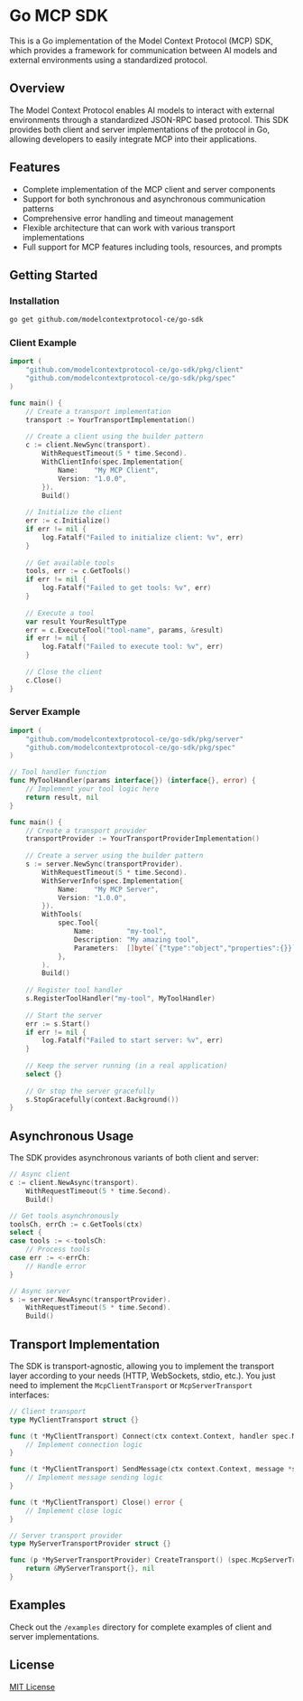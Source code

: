 # Go MCP SDK

This is a Go implementation of the Model Context Protocol (MCP) SDK, which provides a framework for communication between AI models and external environments using a standardized protocol.

## Overview

The Model Context Protocol enables AI models to interact with external environments through a standardized JSON-RPC based protocol. This SDK provides both client and server implementations of the protocol in Go, allowing developers to easily integrate MCP into their applications.

## Features

- Complete implementation of the MCP client and server components
- Support for both synchronous and asynchronous communication patterns
- Comprehensive error handling and timeout management
- Flexible architecture that can work with various transport implementations
- Full support for MCP features including tools, resources, and prompts

## Getting Started

### Installation

```bash
go get github.com/modelcontextprotocol-ce/go-sdk
```

### Client Example

```go
import (
    "github.com/modelcontextprotocol-ce/go-sdk/pkg/client"
    "github.com/modelcontextprotocol-ce/go-sdk/pkg/spec"
)

func main() {
    // Create a transport implementation
    transport := YourTransportImplementation()
    
    // Create a client using the builder pattern
    c := client.NewSync(transport).
        WithRequestTimeout(5 * time.Second).
        WithClientInfo(spec.Implementation{
            Name:    "My MCP Client",
            Version: "1.0.0",
        }).
        Build()
    
    // Initialize the client
    err := c.Initialize()
    if err != nil {
        log.Fatalf("Failed to initialize client: %v", err)
    }
    
    // Get available tools
    tools, err := c.GetTools()
    if err != nil {
        log.Fatalf("Failed to get tools: %v", err)
    }
    
    // Execute a tool
    var result YourResultType
    err = c.ExecuteTool("tool-name", params, &result)
    if err != nil {
        log.Fatalf("Failed to execute tool: %v", err)
    }
    
    // Close the client
    c.Close()
}
```

### Server Example

```go
import (
    "github.com/modelcontextprotocol-ce/go-sdk/pkg/server"
    "github.com/modelcontextprotocol-ce/go-sdk/pkg/spec"
)

// Tool handler function
func MyToolHandler(params interface{}) (interface{}, error) {
    // Implement your tool logic here
    return result, nil
}

func main() {
    // Create a transport provider
    transportProvider := YourTransportProviderImplementation()
    
    // Create a server using the builder pattern
    s := server.NewSync(transportProvider).
        WithRequestTimeout(5 * time.Second).
        WithServerInfo(spec.Implementation{
            Name:    "My MCP Server",
            Version: "1.0.0",
        }).
        WithTools(
            spec.Tool{
                Name:        "my-tool",
                Description: "My amazing tool",
                Parameters:  []byte(`{"type":"object","properties":{}}`),
            },
        ).
        Build()
    
    // Register tool handler
    s.RegisterToolHandler("my-tool", MyToolHandler)
    
    // Start the server
    err := s.Start()
    if err != nil {
        log.Fatalf("Failed to start server: %v", err)
    }
    
    // Keep the server running (in a real application)
    select {}
    
    // Or stop the server gracefully
    s.StopGracefully(context.Background())
}
```

## Asynchronous Usage

The SDK provides asynchronous variants of both client and server:

```go
// Async client
c := client.NewAsync(transport).
    WithRequestTimeout(5 * time.Second).
    Build()

// Get tools asynchronously
toolsCh, errCh := c.GetTools(ctx)
select {
case tools := <-toolsCh:
    // Process tools
case err := <-errCh:
    // Handle error
}

// Async server
s := server.NewAsync(transportProvider).
    WithRequestTimeout(5 * time.Second).
    Build()
```

## Transport Implementation

The SDK is transport-agnostic, allowing you to implement the transport layer according to your needs (HTTP, WebSockets, stdio, etc.). You just need to implement the `McpClientTransport` or `McpServerTransport` interfaces:

```go
// Client transport
type MyClientTransport struct {}

func (t *MyClientTransport) Connect(ctx context.Context, handler spec.MessageHandler) error {
    // Implement connection logic
}

func (t *MyClientTransport) SendMessage(ctx context.Context, message *spec.JSONRPCMessage) (*spec.JSONRPCMessage, error) {
    // Implement message sending logic
}

func (t *MyClientTransport) Close() error {
    // Implement close logic
}

// Server transport provider
type MyServerTransportProvider struct {}

func (p *MyServerTransportProvider) CreateTransport() (spec.McpServerTransport, error) {
    return &MyServerTransport{}, nil
}
```

## Examples

Check out the `/examples` directory for complete examples of client and server implementations.

## License

[MIT License](../LICENSE)

